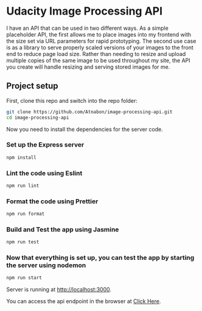 # Udacity Image Processing API

I have an API that can be used in two different ways. As a simple placeholder API, the first allows me to place images into my frontend with the size set via URL parameters for rapid prototyping. The second use case is as a library to serve properly scaled versions of your images to the front end to reduce page load size. Rather than needing to resize and upload multiple copies of the same image to be used throughout my site, the API you create will handle resizing and serving stored images for me.


## Project setup

First, clone this repo and switch into the repo folder:

```bash
git clone https://github.com/Atnabon/image-processing-api.git
cd image-processing-api
```

Now you need to install the dependencies for the server code.

### Set up the Express server

```bash
npm install
```

### Lint the code using Eslint

```bash
npm run lint
```

### Format the code using Prettier

```bash
npm run format
```

### Build and Test the app using Jasmine

```bash
npm run test
```

### Now that everything is set up, you can test the app by starting the server using nodemon

```bash
npm run start
```

Server is running at [http://localhost:3000](http://localhost:3000).

You can access the api endpoint in the browser at [Click Here](http://localhost:3000/api/images?filename=palmtunnel&width=500&height=500).
 
